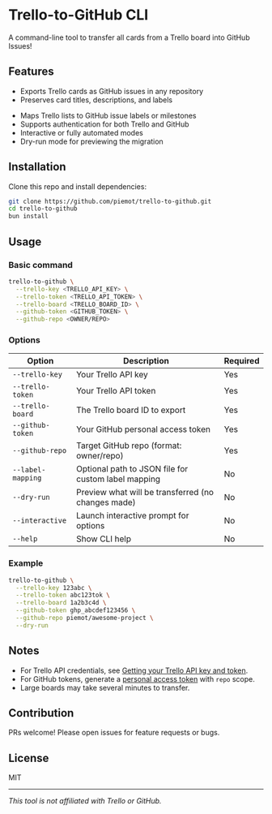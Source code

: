 # Trello-to-GitHub CLI

A command-line tool to transfer all cards from a Trello board into GitHub Issues!

## Features

- Exports Trello cards as GitHub issues in any repository
- Preserves card titles, descriptions, and labels
<!-- checklists TODO -->
- Maps Trello lists to GitHub issue labels or milestones
- Supports authentication for both Trello and GitHub
- Interactive or fully automated modes
- Dry-run mode for previewing the migration

## Installation

Clone this repo and install dependencies:

```bash
git clone https://github.com/piemot/trello-to-github.git
cd trello-to-github
bun install
```

## Usage

### Basic command

```bash
trello-to-github \
  --trello-key <TRELLO_API_KEY> \
  --trello-token <TRELLO_API_TOKEN> \
  --trello-board <TRELLO_BOARD_ID> \
  --github-token <GITHUB_TOKEN> \
  --github-repo <OWNER/REPO>
```

### Options

| Option            | Description                                         | Required |
| ----------------- | --------------------------------------------------- | -------- |
| `--trello-key`    | Your Trello API key                                 | Yes      |
| `--trello-token`  | Your Trello API token                               | Yes      |
| `--trello-board`  | The Trello board ID to export                       | Yes      |
| `--github-token`  | Your GitHub personal access token                   | Yes      |
| `--github-repo`   | Target GitHub repo (format: owner/repo)             | Yes      |
| `--label-mapping` | Optional path to JSON file for custom label mapping | No       |
| `--dry-run`       | Preview what will be transferred (no changes made)  | No       |
| `--interactive`   | Launch interactive prompt for options               | No       |
| `--help`          | Show CLI help                                       | No       |

### Example

```bash
trello-to-github \
  --trello-key 123abc \
  --trello-token abc123tok \
  --trello-board 1a2b3c4d \
  --github-token ghp_abcdef123456 \
  --github-repo piemot/awesome-project \
  --dry-run
```

## Notes

- For Trello API credentials, see [Getting your Trello API key and token](https://trello.com/app-key).
- For GitHub tokens, generate a [personal access token](https://github.com/settings/tokens) with `repo` scope.
- Large boards may take several minutes to transfer.

## Contribution

PRs welcome! Please open issues for feature requests or bugs.

## License

MIT

---

_This tool is not affiliated with Trello or GitHub._
